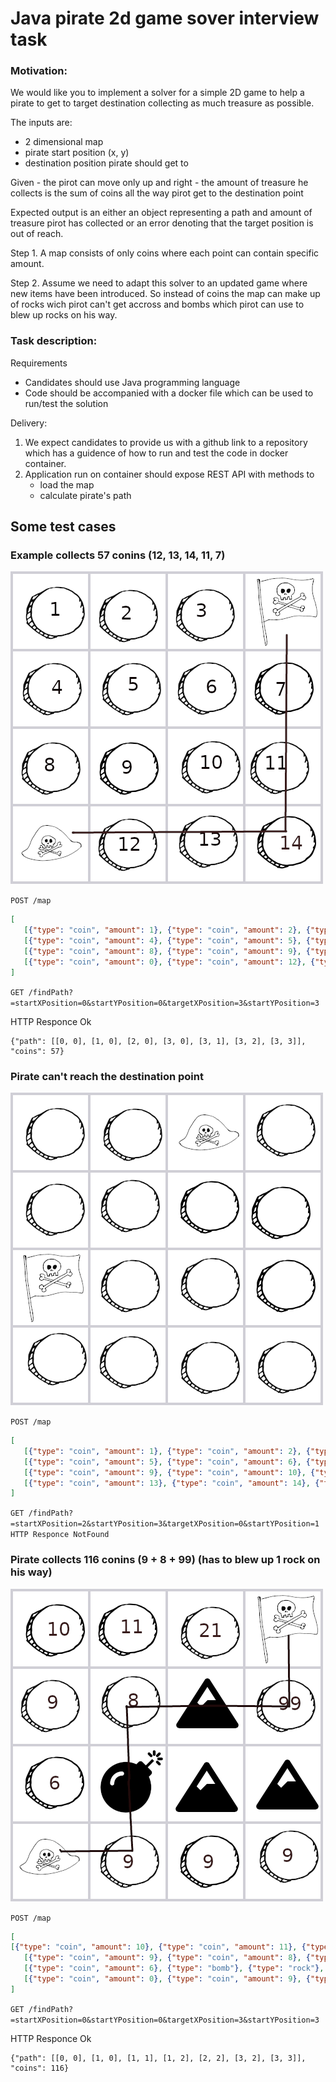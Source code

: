 # Java pirate 2d game sover interview task

### Motivation:

We would like you to implement a solver for a simple 2D game to help a pirate to get to target destination collecting as much treasure as possible.

The inputs are: 
 - 2 dimensional map 
 - pirate start position (x, y)
 - destination position pirate should get to

Given
 	- the pirot can move only up and right 
 	- the amount of treasure he collects is the sum of coins all the way pirot get to the destination point

Expected output is an either an object representing a path and amount of treasure pirot has collected or an error denoting that the target position is out of reach.
 	 
Step 1. A map consists of only coins where each point can contain specific amount.
	
Step 2. Assume we need to adapt this solver to an updated game where new items have been introduced. So instead of coins the map can make up of rocks wich pirot can't get accross and bombs which pirot can use to blew up rocks on his way. 

### Task description:
	
Requirements
 - Candidates should use Java programming language
 - Code should be accompanied with a docker file which can be used to run/test the solution
  
Delivery: 
 1. We expect candidates to provide us with a github link to a repository which has a guidence of how to run and test the code in docker container.
 2. Application run on container should expose REST API with methods to 
 	- load the map
 	- calculate pirate's path

## Some test cases

### Example collects 57 conins (12, 13, 14, 11, 7)

![Example1](/example_1.png?raw=true)



 `POST /map`
 
 ```json
 [
    [{"type": "coin", "amount": 1}, {"type": "coin", "amount": 2}, {"type": "coin", "amount": 3}, {"type": "coin", "amount": 0}],
    [{"type": "coin", "amount": 4}, {"type": "coin", "amount": 5}, {"type": "coin", "amount": 6}, {"type": "coin", "amount": 7}],
    [{"type": "coin", "amount": 8}, {"type": "coin", "amount": 9}, {"type": "coin", "amount": 10}, {"type": "coin", "amount": 11}],
    [{"type": "coin", "amount": 0}, {"type": "coin", "amount": 12}, {"type": "coin", "amount": 13}, {"type": "coin", "amount": 14}]
]
 ```

`GET /findPath?=startXPosition=0&startYPosition=0&targetXPosition=3&startYPosition=3`

HTTP Responce Ok

```
{"path": [[0, 0], [1, 0], [2, 0], [3, 0], [3, 1], [3, 2], [3, 3]], "coins": 57}
```
  

### Pirate can't reach the destination point

![Example2](/example-2.png?raw=true)

 `POST /map`
 
 ```json
 [
    [{"type": "coin", "amount": 1}, {"type": "coin", "amount": 2}, {"type": "coin", "amount": 3}, {"type": "coin", "amount": 4}],
    [{"type": "coin", "amount": 5}, {"type": "coin", "amount": 6}, {"type": "coin", "amount": 7}, {"type": "coin", "amount": 8}],
    [{"type": "coin", "amount": 9}, {"type": "coin", "amount": 10}, {"type": "coin", "amount": 11}, {"type": "coin", "amount": 12}],
    [{"type": "coin", "amount": 13}, {"type": "coin", "amount": 14}, {"type": "coin", "amount": 15}, {"type": "coin", "amount": 16}]
 ]
 ```

  `GET /findPath?=startXPosition=2&startYPosition=3&targetXPosition=0&startYPosition=1`
  `HTTP Responce NotFound`
  

### Pirate collects 116 conins (9 + 8 + 99) (has to blew up 1 rock on his way) 

![Example3](/example-3.png?raw=true)

 `POST /map`
 
 ```json
 [
 [{"type": "coin", "amount": 10}, {"type": "coin", "amount": 11}, {"type": "coin", "amount": 21}, {"type": "coin", "amount": 0}],
    [{"type": "coin", "amount": 9}, {"type": "coin", "amount": 8}, {"type": "rock"}, {"type": "coin", "amount": 99}],
    [{"type": "coin", "amount": 6}, {"type": "bomb"}, {"type": "rock"}, {"type": "rock"}],
    [{"type": "coin", "amount": 0}, {"type": "coin", "amount": 9}, {"type": "coin", "amount": 9}, {"type": "coin", "amount": 9}]
 ]
 ```

`GET /findPath?=startXPosition=0&startYPosition=0&targetXPosition=3&startYPosition=3`

HTTP Responce Ok

```
{"path": [[0, 0], [1, 0], [1, 1], [1, 2], [2, 2], [3, 2], [3, 3]], "coins": 116}
```

